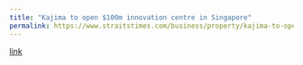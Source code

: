 ```yaml
---
title: "Kajima to open $100m innovation centre in Singapore"
permalink: https://www.straitstimes.com/business/property/kajima-to-open-100m-innovation-centre-in-singapore
---
```

[link](https://www.straitstimes.com/business/property/kajima-to-open-100m-innovation-centre-in-singapore)